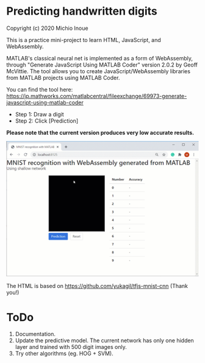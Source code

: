 # Predicting handwritten digits
Copyright (c) 2020 Michio Inoue

This is a practice mini-project to learn HTML, JavaScript, and WebAssembly.

MATLAB's classical neural net is implemented as a form of WebAssembly, through "Generate JavaScript Using MATLAB Coder" version 2.0.2 by Geoff McVittie. The tool allows you to create JavaScript/WebAssembly libraries from MATLAB projects using MATLAB Coder.

You can find the tool here:
https://jp.mathworks.com/matlabcentral/fileexchange/69973-generate-javascript-using-matlab-coder


- Step 1: Draw a digit 
- Step 2: Click [Prediction]

**Please note that the current version produces very low accurate results.**

![Step1toStep2](image/DigitPrediction.gif)

The HTML is based on https://github.com/yukagil/tfjs-mnist-cnn (Thank you!)

# ToDo
1. Documentation.
1. Update the predictive model. The current network has only one hidden layer and trained with 500 digit images only.
2. Try other algorithms (eg. HOG + SVM).

